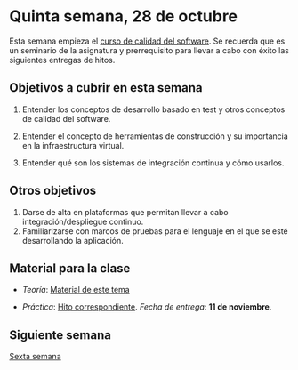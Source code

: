 # Quinta semana, 28 de octubre

Esta semana empieza
el
[curso de calidad del software](https://jj.github.io/curso-tdd/). Se
recuerda que es un seminario de la asignatura y prerrequisito para
llevar a cabo con éxito las siguientes entregas de hitos.

## Objetivos a cubrir en esta semana

1. Entender los conceptos de desarrollo basado en test y otros
   conceptos de calidad del software.
2. Entender el concepto de herramientas de construcción y su
   importancia en la infraestructura virtual.
   
3. Entender qué son los sistemas de integración continua y cómo
   usarlos.
   
## Otros objetivos

1. Darse de alta en plataformas que permitan llevar a cabo
   integración/despliegue continuo.
2. Familiarizarse con marcos de pruebas para el lenguaje en el que se
   esté desarrollando la aplicación.


## Material para la clase


* *Teoría*: [Material de este tema](https://jj.github.io/CC/documentos/temas/Desarrollo_basado_en_pruebas.md)

* *Práctica*:
  [Hito correspondiente](https://jj.github.io/CC/documentos/proyecto/2.CI). *Fecha
  de entrega*: **11 de noviembre**.

## Siguiente semana

[Sexta semana](06-semana.md)

